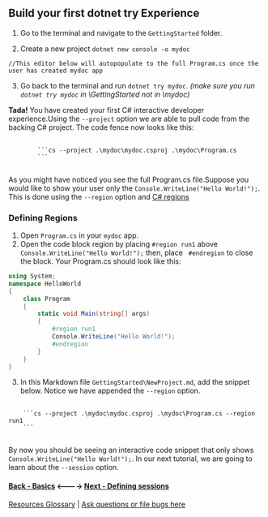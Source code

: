 ## Build your first dotnet try Experience

1. Go to the terminal and navigate to the `GettingStarted` folder.

2. Create a new project `dotnet new console -o mydoc`
```
//This editor below will autopopulate to the full Program.cs once the user has created mydoc app
```
3. Go back to the terminal and run `dotnet try mydoc`. *(make sure you run `dotnet try mydoc` in \GettingStarted not in \mydoc)*

**Tada!** You have created your first C# interactive developer experience.Using the `--project` option we are able to pull code from the backing C# project. The code fence now looks like this:

<pre>
    <code>
        ```cs --project .\mydoc\mydoc.csproj .\mydoc\Program.cs
        ```
    </code>
</pre>

As you might have noticed you see the full Program.cs file.Suppose you would like to show your user only the `Console.WriteLine("Hello World!");`. 
This is done using the `--region` option and [C# regions](https://docs.microsoft.com/en-us/dotnet/csharp/language-reference/preprocessor-directives/preprocessor-region)

### Defining Regions
1. Open `Program.cs` in your `mydoc` app.
2. Open the code block region by placing `#region run1` above `Console.WriteLine("Hello World!");` then, place ` #endregion` to close the block.
Your Program.cs should look like this:

```cs
using System;
namespace HelloWorld
{
    class Program
    {
        static void Main(string[] args)
        {
            #region run1
            Console.WriteLine("Hello World!");
            #endregion
        }
    }
}
```

3. In this Markdown file `GettingStarted\NewProject.md`, add the snippet below. Notice we have appended the `--region` option.

<pre>
    <code>
    ```cs --project .\mydoc\mydoc.csproj .\mydoc\Program.cs --region run1
    ```
    </code>
</pre>

By now you should be seeing an interactive code snippet that only shows `Console.WriteLine("Hello World!");`. In our next tutorial, we are going to learn about the `--session` option. 

#### [Back - Basics](./Introduction.md) <----> [Next - Defining sessions](./Sessions.md)

[Resources Glossary](./Glossary.md) | [Ask questions or file bugs here](https://teams.microsoft.com/l/channel/19%3a32c2f8c34d4b4136b4adf554308363fc%40thread.skype/Try%2520.NET?groupId=fdff90ed-0b3b-4caa-a30a-efb4dd47665f&tenantId=72f988bf-86f1-41af-91ab-2d7cd011db47)